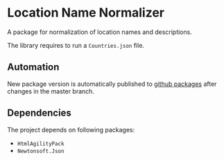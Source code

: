 # Location Name Normalizer

A package for normalization of location names and descriptions.

The library requires to run a `Countries.json` file.


## Automation

New package version is automatically published to [github packages](https://github.com/features/packages) after changes in the master branch.


## Dependencies

The project depends on following packages: 
* `HtmlAgilityPack`
* `Newtonsoft.Json`
